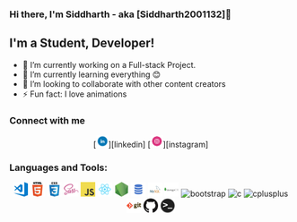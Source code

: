 ### Hi there, I'm Siddharth - aka [Siddharth2001132]👋

<!--
**Siddharth2001132/Siddharth2001132** is a ✨ _special_ ✨ repository because its `README.md` (this file) appears on your GitHub profile.

Here are some ideas to get you started:
-->
## I'm a Student, Developer!

- 🔭 I’m currently working on a Full-stack Project.
- 🌱 I’m currently learning everything 😊
- 👯 I’m looking to collaborate with other content creators
- ⚡ Fun fact: I love animations
  
<!-- - 🤔 I’m looking for help with ... -->
<!-- - 💬 Ask me about ... -->
<!-- - 📫 How to reach me: ... -->
<!-- - 😄 Pronouns: ... -->

  
### Connect with me

<p align="center">
[<img alt="codeSTACKr | LinkedIn" width="22px" src="https://github.com/aritraroy/social-icons/blob/master/linkedin-icon.png?raw=true" />][linkedin]
[<img alt="codeSTACKr | Instagram" width="22px" src="https://github.com/aritraroy/social-icons/blob/master/instagram-icon.png?raw=true" />][instagram]
</p>

### Languages and Tools:
<p align="center">
<img alt="Visual Studio Code" width="26px" src="https://raw.githubusercontent.com/github/explore/80688e429a7d4ef2fca1e82350fe8e3517d3494d/topics/visual-studio-code/visual-studio-code.png" />
<img alt="HTML5" width="26px" src="https://raw.githubusercontent.com/github/explore/80688e429a7d4ef2fca1e82350fe8e3517d3494d/topics/html/html.png" />
<img alt="CSS3" width="26px" src="https://raw.githubusercontent.com/github/explore/80688e429a7d4ef2fca1e82350fe8e3517d3494d/topics/css/css.png" />
<img alt="Sass" width="26px" src="https://raw.githubusercontent.com/github/explore/80688e429a7d4ef2fca1e82350fe8e3517d3494d/topics/sass/sass.png" />
<img alt="JavaScript" width="26px" src="https://raw.githubusercontent.com/github/explore/80688e429a7d4ef2fca1e82350fe8e3517d3494d/topics/javascript/javascript.png" />
<img alt="React" width="26px" src="https://raw.githubusercontent.com/github/explore/80688e429a7d4ef2fca1e82350fe8e3517d3494d/topics/react/react.png" />
<img alt="Node.js" width="26px" src="https://raw.githubusercontent.com/github/explore/80688e429a7d4ef2fca1e82350fe8e3517d3494d/topics/nodejs/nodejs.png" />
<img alt="SQL" width="26px" src="https://raw.githubusercontent.com/github/explore/80688e429a7d4ef2fca1e82350fe8e3517d3494d/topics/sql/sql.png" />
<img alt="MySQL" width="26px" src="https://raw.githubusercontent.com/github/explore/80688e429a7d4ef2fca1e82350fe8e3517d3494d/topics/mysql/mysql.png" />
<img alt="MongoDB" width="26px" src="https://raw.githubusercontent.com/github/explore/80688e429a7d4ef2fca1e82350fe8e3517d3494d/topics/mongodb/mongodb.png" />
<img alt="bootstrap" src="https://devicons.github.io/devicon/devicon.git/icons/bootstrap/bootstrap-plain.svg" width="40" height="40"/> 
<img alt="c" src="https://devicons.github.io/devicon/devicon.git/icons/c/c-original.svg" width="40" height="40"/> 
<img alt="cplusplus" src="https://devicons.github.io/devicon/devicon.git/icons/cplusplus/cplusplus-original.svg" width="40" height="40"/>
<img alt="Git" width="26px" src="https://raw.githubusercontent.com/github/explore/80688e429a7d4ef2fca1e82350fe8e3517d3494d/topics/git/git.png" />
<img alt="GitHub" width="26px" src="https://raw.githubusercontent.com/github/explore/78df643247d429f6cc873026c0622819ad797942/topics/github/github.png" />
<img alt="Terminal" width="26px" src="https://raw.githubusercontent.com/github/explore/80688e429a7d4ef2fca1e82350fe8e3517d3494d/topics/terminal/terminal.png" />
</p>

<br />
<br />

